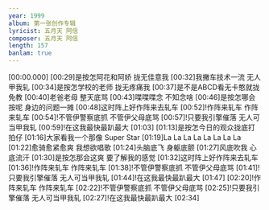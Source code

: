 ```yaml
---
year: 1999
album: 第一张创作专辑
lyricist: 五月天 阿信
composer: 五月天 阿信
length: 157
banlam: true
---
```

[00:00.000]
[00:29]是按怎阿花和阿娇 拢无佳意我
[00:32]我撇车技术一流 无人甲我轧
[00:34]是按怎学校的老师 拢无疼痛我
[00:37]是不是ABCD看无卡憨就拢免教
[00:40]老爸老母 整天底骂
[00:43]喋喋喋念 不知念啥
[00:46]是按怎哪会按呢 身边的问题一摊
[00:48]这时阵上好作阵来去轧车
[00:52]!作阵来轧车 作阵来轧车
[00:54]!不管伊警察底抓 不管伊父母底骂
[00:57]!只要我引擎催落 无人可当甲我轧
[00:59]!在这我最快最趴最大
[01:03]
[01:13]是按怎今日的观众拢底打拍仔
[01:16]大家看我一个那像 Super Star
[01:19]La La La La La La La La
[01:22]愈骑愈紧愈爽 我想欲唱歌
[01:24]头脑底飞 身躯底颤
[01:27]风底吹我 心底流汗
[01:30]是按怎那会这爽 要了解我的感觉
[01:32]这时阵上好作阵来去轧车
[01:36]!作阵来轧车 作阵来轧车
[01:38]!不管伊警察底抓 不管伊父母底骂
[01:41]!只要我引擎催落 无人可当甲我轧
[01:44]!在这我最快最趴最大
[01:47]
[02:20]!作阵来轧车 作阵来轧车
[02:22]!不管伊警察底抓 不管伊父母底骂
[02:25]!只要我引擎催落 无人可当甲我轧
[02:27]!在这我最快最趴最大
[02:34]